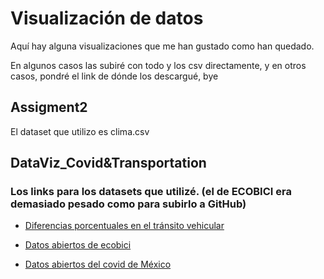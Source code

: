 # Visualización de datos

Aquí hay alguna visualizaciones que me han gustado como han quedado.

En algunos casos las subiré con todo y los csv directamente, y en otros casos, pondré el link de dónde los descargué, bye

## Assigment2
El dataset que utilizo es clima.csv


## DataViz_Covid&Transportation
### Los links para los datasets que utilizé. (el de ECOBICI era demasiado pesado como para subirlo a GitHub)

- [Diferencias porcentuales en el tránsito vehicular](https://datos.cdmx.gob.mx/explore/dataset/diferencias-porcentuales-en-el-transito-vehicular-en-la-cdmx/information/?sort=-fecha)

- [Datos abiertos de ecobici](https://www.ecobici.cdmx.gob.mx/es/informacion-del-servicio/open-data)

- [Datos abiertos del covid de México](https://www.gob.mx/salud/documentos/datos-abiertos-152127)
